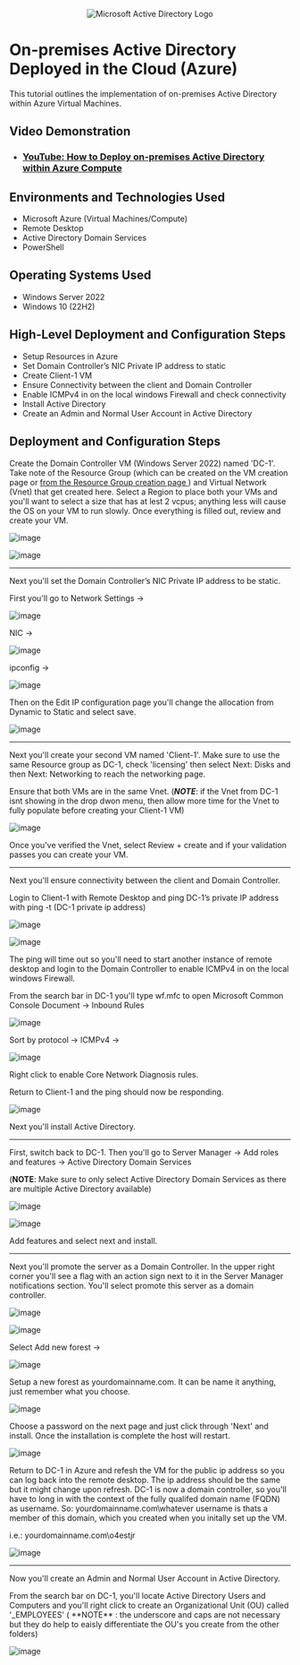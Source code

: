 <p align="center">
<img src="https://i.imgur.com/pU5A58S.png" alt="Microsoft Active Directory Logo"/>
</p>

<h1>On-premises Active Directory Deployed in the Cloud (Azure)</h1>
This tutorial outlines the implementation of on-premises Active Directory within Azure Virtual Machines.<br />


<h2>Video Demonstration</h2>

- ### [YouTube: How to Deploy on-premises Active Directory within Azure Compute](https://www.youtube.com)

<h2>Environments and Technologies Used</h2>

- Microsoft Azure (Virtual Machines/Compute)
- Remote Desktop
- Active Directory Domain Services
- PowerShell

<h2>Operating Systems Used </h2>

- Windows Server 2022
- Windows 10 (22H2)

<h2>High-Level Deployment and Configuration Steps</h2>

- Setup Resources in Azure
- Set Domain Controller’s NIC Private IP address to static
- Create Client-1 VM
- Ensure Connectivity between the client and Domain Controller
- Enable ICMPv4 in on the local windows Firewall and check connectivity
- Install Active Directory
- Create an Admin and Normal User Account in Active Directory


<h2>Deployment and Configuration Steps</h2>

<p>
</p>
<p>
Create the Domain Controller VM (Windows Server 2022) named 'DC-1'. Take note of the Resource Group (which can be created on the VM creation page or <a href = "https://github.com/oraljr/rg-setup"> from the Resource Group creation page </a>) and Virtual Network (Vnet) that get created here. Select a Region to place both your VMs and you'll want to select a size that has at lest 2 vcpus; anything less will cause the OS on your VM to run slowly. Once everything is filled out, review and create your VM.

![image](https://github.com/oraljr/configure-ad/assets/152557529/569e8e45-ef2b-4959-b989-2ac461548d99)


![image](https://github.com/oraljr/configure-ad/assets/152557529/1d3eabce-514b-4368-b2f9-cb672b868231)

<hr>
  
  Next you'll set the Domain Controller’s NIC Private IP address to be static. 

  First you'll go to Network Settings ->

  ![image](https://github.com/oraljr/configure-ad/assets/152557529/914fcc69-6e96-4652-bb2d-909beb114c6c)


  NIC ->

  ![image](https://github.com/oraljr/configure-ad/assets/152557529/32905b73-1cd0-4198-94d1-36f3d90efeda)


  ipconfig ->

![image](https://github.com/oraljr/configure-ad/assets/152557529/ba60989d-24ae-48c5-8912-8ec7e162eeee)

Then on the Edit IP configuration page you'll change the allocation from Dynamic to Static and select save.

![image](https://github.com/oraljr/configure-ad/assets/152557529/d9528d18-ec88-4f96-b974-40ab3805156a)
<hr>

Next you'll create your second VM named 'Client-1'. Make sure to use the same Resource group as DC-1, check 'licensing' then select Next: Disks and then Next: Networking to reach the networking page.

Ensure that both VMs are in the same Vnet. (**_NOTE_**: if the Vnet from DC-1 isnt showing in the drop dwon menu, then allow more time for the Vnet to fully populate before creating your Client-1 VM) 

![image](https://github.com/oraljr/configure-ad/assets/152557529/a63960f9-e849-4206-bd5a-b7e232b70db0)

Once you've verified the Vnet, select Review + create and if your validation passes you can create your VM.
<hr>
Next you'll ensure connectivity between the client and Domain Controller.
</p>
Login to Client-1 with Remote Desktop and ping DC-1’s private IP address with ping -t (DC-1 private ip address)   
</p>
  
![image](https://github.com/oraljr/configure-ad/assets/152557529/6ee7fbd5-3669-459a-a5f7-6a1d14e1780c)

![image](https://github.com/oraljr/configure-ad/assets/152557529/4598ec4f-7685-472e-a664-4bc6b7003b83)

The ping will time out so you'll need to start another instance of remote desktop and login to the Domain Controller to enable ICMPv4 in on the local windows Firewall.

From the search bar in DC-1 you'll type wf.mfc to open Microsoft Common Console Document -> Inbound Rules

![image](https://github.com/oraljr/configure-ad/assets/152557529/ed24d295-21d2-4276-93c7-023deab439b9)


Sort by protocol -> ICMPv4 -> 

![image](https://github.com/oraljr/configure-ad/assets/152557529/efa80de6-dafb-4c87-bb7c-f92d7f24bad9)

Right click to enable Core Network Diagnosis rules.

Return to Client-1 and the ping should now be responding.

![image](https://github.com/oraljr/configure-ad/assets/152557529/df61574f-e2d1-48c2-b51b-23c4ff6377b9)

Next you'll install Active Directory.
<hr>

First, switch back to DC-1. Then you'll go to Server Manager -> Add roles and features -> Active Directory Domain Services 

(**NOTE**: Make sure to only select Active Directory Domain Services as there are multiple Active Directory available)

![image](https://github.com/oraljr/configure-ad/assets/152557529/180a4e67-a057-4888-8e5e-bd0293428001)

![image](https://github.com/oraljr/configure-ad/assets/152557529/6cc6396d-0618-4f03-8ca7-a793bdf08478)

Add features and select next and install.
<hr>

Next you'll promote the server as a Domain Controller. In the upper right corner you'll see a flag with an action sign next to it in the Server Manager notifications section. You'll select promote this server as a domain controller.

![image](https://github.com/oraljr/configure-ad/assets/152557529/7e2a3878-0783-43dd-a131-1e16964418a4)

![image](https://github.com/oraljr/configure-ad/assets/152557529/92acbd98-78e6-4a36-a312-c91d4c13e970)

Select Add new forest ->

![image](https://github.com/oraljr/configure-ad/assets/152557529/65a88f56-1d2f-4dcd-91ba-e4ca1adce8a9)

Setup a new forest as yourdomainname.com. It can be name it anything, just remember what you choose. 

![image](https://github.com/oraljr/configure-ad/assets/152557529/78f24c9f-70e4-4e54-849d-27592f01e01d)

Choose a password on the next page and just click through 'Next' and install. Once the installation is complete the host will restart.

![image](https://github.com/oraljr/configure-ad/assets/152557529/146fe53c-171b-4d06-ae4e-28c3fc44e329)

Return to DC-1 in Azure and refesh the VM for the public ip address so you can log back into the remote desktop. The ip address should be the same but it might change upon refresh. DC-1 is now a domain controller, so you'll have to long in with the context of the fully qualifed domain name (FQDN) as username. So: yourdomainname.com\whatever username is thats a member of this domain, which you created when you initally set up the VM.

i.e.: yourdomainname.com\o4estjr

![image](https://github.com/oraljr/configure-ad/assets/152557529/fd10935d-c860-4061-a332-d9335b7ff35c)

<hr>
Now you'll create an Admin and Normal User Account in Active Directory.
</p>
From the search bar on DC-1, you'll locate Active Directory Users and Computers and you'll right click to create an Organizational Unit (OU) called '_EMPLOYEES' ( **NOTE** : the underscore and caps are not necessary but they do help to eaisly differentiate the OU's you create from the other folders)

![image](https://github.com/oraljr/configure-ad/assets/152557529/4e74a0f0-e478-4414-becd-79227c9da50f)


</p>
<br />
